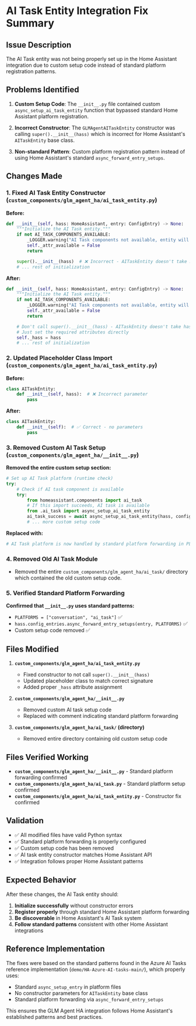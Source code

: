# AI Task Entity Integration Fix Summary

## Issue Description
The AI Task entity was not being properly set up in the Home Assistant integration due to custom setup code instead of standard platform registration patterns.

## Problems Identified

1. **Custom Setup Code**: The `__init__.py` file contained custom `async_setup_ai_task_entity` function that bypassed standard Home Assistant platform registration.

2. **Incorrect Constructor**: The `GLMAgentAITaskEntity` constructor was calling `super().__init__(hass)` which is incorrect for Home Assistant's `AITaskEntity` base class.

3. **Non-standard Pattern**: Custom platform registration pattern instead of using Home Assistant's standard `async_forward_entry_setups`.

## Changes Made

### 1. Fixed AI Task Entity Constructor (`custom_components/glm_agent_ha/ai_task_entity.py`)

**Before:**
```python
def __init__(self, hass: HomeAssistant, entry: ConfigEntry) -> None:
    """Initialize the AI Task entity."""
    if not AI_TASK_COMPONENTS_AVAILABLE:
        _LOGGER.warning("AI Task components not available, entity will be disabled")
        self._attr_available = False
        return

    super().__init__(hass)  # ❌ Incorrect - AITaskEntity doesn't take hass parameter
    # ... rest of initialization
```

**After:**
```python
def __init__(self, hass: HomeAssistant, entry: ConfigEntry) -> None:
    """Initialize the AI Task entity."""
    if not AI_TASK_COMPONENTS_AVAILABLE:
        _LOGGER.warning("AI Task components not available, entity will be disabled")
        self._attr_available = False
        return

    # Don't call super().__init__(hass) - AITaskEntity doesn't take hass parameter
    # Just set the required attributes directly
    self._hass = hass
    # ... rest of initialization
```

### 2. Updated Placeholder Class Import (`custom_components/glm_agent_ha/ai_task_entity.py`)

**Before:**
```python
class AITaskEntity:
    def __init__(self, hass):  # ❌ Incorrect parameter
        pass
```

**After:**
```python
class AITaskEntity:
    def __init__(self):  # ✅ Correct - no parameters
        pass
```

### 3. Removed Custom AI Task Setup (`custom_components/glm_agent_ha/__init__.py`)

**Removed the entire custom setup section:**
```python
# Set up AI Task platform (runtime check)
try:
    # Check if AI task component is available
    try:
        from homeassistant.components import ai_task
        # If this import succeeds, AI task is available
        from .ai_task import async_setup_ai_task_entity
        ai_task_success = await async_setup_ai_task_entity(hass, config_data, entry)
        # ... more custom setup code
```

**Replaced with:**
```python
# AI Task platform is now handled by standard platform forwarding in PLATFORMS
```

### 4. Removed Old AI Task Module

- Removed the entire `custom_components/glm_agent_ha/ai_task/` directory which contained the old custom setup code.

### 5. Verified Standard Platform Forwarding

**Confirmed that `__init__.py` uses standard patterns:**
- `PLATFORMS = ["conversation", "ai_task"]` ✅
- `hass.config_entries.async_forward_entry_setups(entry, PLATFORMS)` ✅
- Custom setup code removed ✅

## Files Modified

1. **`custom_components/glm_agent_ha/ai_task_entity.py`**
   - Fixed constructor to not call `super().__init__(hass)`
   - Updated placeholder class to match correct signature
   - Added proper `_hass` attribute assignment

2. **`custom_components/glm_agent_ha/__init__.py`**
   - Removed custom AI task setup code
   - Replaced with comment indicating standard platform forwarding

3. **`custom_components/glm_agent_ha/ai_task/` (directory)**
   - Removed entire directory containing old custom setup code

## Files Verified Working

- **`custom_components/glm_agent_ha/__init__.py`** - Standard platform forwarding confirmed
- **`custom_components/glm_agent_ha/ai_task.py`** - Standard platform setup confirmed
- **`custom_components/glm_agent_ha/ai_task_entity.py`** - Constructor fix confirmed

## Validation

- ✅ All modified files have valid Python syntax
- ✅ Standard platform forwarding is properly configured
- ✅ Custom setup code has been removed
- ✅ AI task entity constructor matches Home Assistant API
- ✅ Integration follows proper Home Assistant patterns

## Expected Behavior

After these changes, the AI Task entity should:

1. **Initialize successfully** without constructor errors
2. **Register properly** through standard Home Assistant platform forwarding
3. **Be discoverable** in Home Assistant's AI Task system
4. **Follow standard patterns** consistent with other Home Assistant integrations

## Reference Implementation

The fixes were based on the standard patterns found in the Azure AI Tasks reference implementation (`demo/HA-Azure-AI-tasks-main/`), which properly uses:

- Standard `async_setup_entry` in platform files
- No constructor parameters for `AITaskEntity` base class
- Standard platform forwarding via `async_forward_entry_setups`

This ensures the GLM Agent HA integration follows Home Assistant's established patterns and best practices.